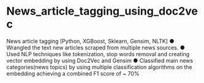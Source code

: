 # News_article_tagging_using_doc2vec
News article tagging    [Python, XGBoost, Sklearn, Gensim, NLTK]
●	Wrangled the text new articles scraped from multiple news sources.
●	Used NLP techniques like tokenization, stop words removal  and creating vector embedding by  using Doc2Vec and Gensim
●	Classified main news categories(news topics) by using multiple classification algorithms on the embedding achieving a combined F1 score of ~ 70%
